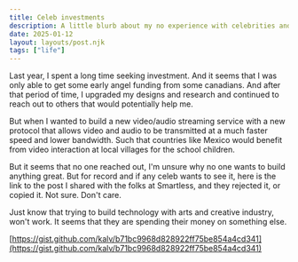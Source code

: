 ```yaml
---
title: Celeb investments
description: A little blurb about my no experience with celebrities and technology
date: 2025-01-12
layout: layouts/post.njk
tags: ["life"]
---
```


Last year, I spent a long time seeking investment. And it seems that I was only able to get some early angel funding from some canadians. And after that period of time, I upgraded my designs and research and continued to reach out to others that would potentially help me.

But when I wanted to build a new video/audio streaming service with a new protocol that allows video and audio to be transmitted at a much faster speed and lower bandwidth. Such that countries like Mexico would benefit from video interaction at local villages for the school children.

But it seems that no one reached out, I'm unsure why no one wants to build anything great. But for record and if any celeb wants to see it, here is the link to the post I shared with the folks at Smartless, and they rejected it, or copied it. Not sure. Don't care.

Just know that trying to build technology with arts and creative industry, won't work. It seems that they are spending their money on something else.

[https://gist.github.com/kalv/b71bc9968d828922ff75be854a4cd341](https://gist.github.com/kalv/b71bc9968d828922ff75be854a4cd341)

